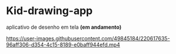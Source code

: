 # Kid-drawing-app
aplicativo de desenho em tela <strong>(em andamento)</strong>




https://user-images.githubusercontent.com/49845184/220617635-96aff306-d354-4c15-8189-e0baff944efd.mp4

